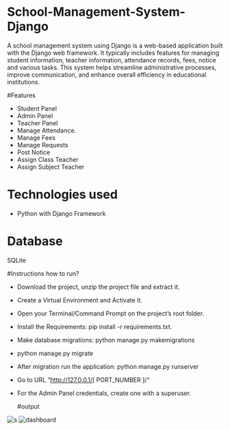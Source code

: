 # School-Management-System-Django
A school management system using Django is a web-based application built with the Django web framework. It typically includes features for managing student information, teacher information, attendance records, fees, notice and various tasks. This system helps streamline administrative processes, improve communication, and enhance overall efficiency in educational institutions.

#Features
-  Student Panel
-  Admin Panel
-  Teacher Panel
-  Manage Attendance.
-  Manage Fees
-  Manage Requests
-  Post Notice
-  Assign Class Teacher
-  Assign Subject Teacher

# Technologies used
- Python with Django Framework

# Database
SQLite

#Instructions how to run?
- Download the project, unzip the project file and extract it.
- Create a Virtual Environment and Activate it.
- Open your Terminal/Command Prompt on the project’s root folder.
- Install the Requirements: pip install -r requirements.txt.
- Make database migrations: python manage.py makemigrations
- python manage.py migrate
- After migration run the application: python manage.py runserver
- Go to URL “http://127.0.0.1/[ PORT_NUMBER ]/“
- For the Admin Panel credentials, create one with a superuser.

  #output
  

  

![s](https://github.com/Dolma455/School-Management-System-Django/assets/119863448/3e999a45-d584-46ef-a044-0602fd9907fc)
![dashboard](https://github.com/Dolma455/School-Management-System-Django/assets/119863448/ef2de256-6672-402c-bbdb-b23f09382ce2)



  



